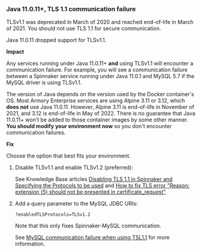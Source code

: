 <!--
this is an upcoming potential breaking change that will not affect everyone, so it's in its own section
-->

### Java 11.0.11+, TLS 1.1 communication failure

TLSv1.1 was deprecated in March of 2020 and reached end-of-life in March of 2021. You should not use TLS 1.1 for secure communication.

Java 11.0.11 dropped support for TLSv1.1.

**Impact**

Any services running under Java 11.0.11+ **and** using TLSv1.1 will encounter a communication failure. For example, you will see a communication failure between a Spinnaker service running under Java 11.0.1 and MySQL 5.7 if the MySQL driver is using TLSv1.1.

The version of Java depends on the version used by the Docker container's OS. Most Armory Enterprise services are using Alpine 3.11 or 3.12, which **does not** use Java 11.0.11. However, Alpine 3.11 is end-of-life in November of 2021, and 3.12 is end-of-life in May of 2022. There is no guarantee that Java 11.0.11+ won’t be added to those container images by some other manner. **You should modify your environment now** so you don't encounter communication failures.

**Fix**

Choose the option that best fits your environment.

1. Disable TLSv1.1 and enable TLSv1.2 (preferred):

   See Knowledge Base articles [Disabling TLS 1.1 in Spinnaker and Specifying the Protocols to be used](https://support.armory.io/support?sys_kb_id=6d38e4bfdba47c1079f53ec8f49619c2&id=kb_article_view&sysparm_rank=2&sysparm_tsqueryId=f93349771b3d385013d4fe6fdc4bcb35) and [How to fix TLS error "Reason: extension (5) should not be presented in certificate_request"](https://support.armory.io/support?sys_kb_id=e06335f11b202c1013d4fe6fdc4bcbf8&id=kb_article_view&sysparm_rank=1&sysparm_tsqueryId=3b0341771b3d385013d4fe6fdc4bcb6a).

1. Add a query parameter to the MySQL JDBC URIs:

   ```
   ?enabledTLSProtocols=TLSv1.2
   ```

   Note that this only fixes Spinnaker-MySQL communication.

   See [MySQL communication failure when using TSL1.1](https://support.armory.io/support?id=kb_article&sysparm_article=KB0010376) for more information.

